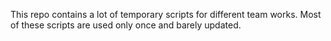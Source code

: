 This repo contains a lot of temporary scripts for different team works. Most of these scripts are used only once and barely updated.
